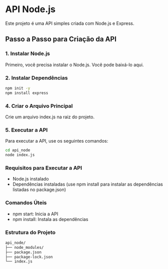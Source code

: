 # API Node.js

Este projeto é uma API simples criada com Node.js e Express.

## Passo a Passo para Criação da API

### 1. Instalar Node.js
Primeiro, você precisa instalar o Node.js. Você pode baixá-lo aqui.

### 2.  Instalar Dependências

```bash
npm init -y
npm install express
```

### 4. Criar o Arquivo Principal
Crie um arquivo index.js na raiz do projeto.

### 5. Executar a API
Para executar a API, use os seguintes comandos:

```bash
cd api_node
node index.js
```

### Requisitos para Executar a API
- Node.js instalado
- Dependências instaladas (use npm install para instalar as dependências listadas no package.json)


### Comandos Úteis
- npm start: Inicia a API
- npm install: Instala as dependências

### Estrutura do Projeto
```bash
api_node/
├── node_modules/
├── package.json
├── package-lock.json
└── index.js
```
